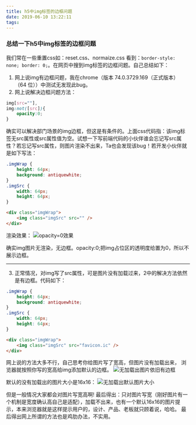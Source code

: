 ```yaml
---
title: h5中img标签的边框问题
date: 2019-06-10 13:22:11
tags:
---
```


### 总结一下h5中img标签的边框问题

我们常在一些重置css如：reset.css、normaize.css 看到：` border-style: none; border: 0; `。在网页中搜到img标签的边框问题。自己总结如下：

1. 网上说img有边框问题，我在chrome（版本 74.0.3729.169（正式版本） （64 位））中测试无发现此bug。
2. 网上说解决边框问题方法：
~~~css
img[src=""],
img:not([src]){
    opacity:0;
}
~~~
确实可以解决部门场景的img边框，但这是有条件的。上面css代码指：该img标签无src属性或src属性值为空。试想一下写前端代码的小伙伴谁会忘记写src属性？若忘记写src属性，则图片渲染不出来，Ta也会发现该bug！若开发小伙伴就是如下写法：
~~~css
.imgWrap {
    height: 64px;
	background: antiquewhite;
}
.imgSrc {
    width: 64px;
    height: 64px;
}
~~~
~~~html
<div class="imgWrap">
    <img class="imgSrc" src="" />
</div>
~~~
渲染效果：
![opacity=0效果](http://file.798run.top/img/blog/20190610/img_src1.jpg)

确实img图片无渲染，无边框。opacity:0;把img占位区的透明度给置为0，所以不展示边框。

---

3. 正常情况，对img写了src属性，可是图片没有加载过来，2中的解决方法依然是有边框。代码如下：
~~~css
.imgWrap {
    height: 64px;
	background: antiquewhite;
}
.imgSrc {
    width: 64px;
    height: 64px;
}
~~~
~~~html
<div class="imgWrap">
    <img class="imgSrc" src="favicon.ic" />
</div>
~~~
网上说的方法大多不行，自己思考你给图片写了宽高，但图片没有加载出来， 浏览器就按照你写的宽高给img添加默认的边框。
![无加载出图片依旧有边框](http://file.798run.top/img/blog/20190610/img_src2.jpg)


默认的没有加载出的图片大小是16x16：
![无加载出默认图片大小](http://file.798run.top/img/blog/20190610/img_src3.jpg)


但是一般情况大家都会对图片写宽高啊! 最后得出：只对图片写宽（刚好图片有一个机制是宽度确认高自己是适配），加载不出来，也有一个默认16x16的图片提示，本来浏览器就是这样提示用户的，设计、产品、老板就只顾着说，哈哈。 最后得出网上所谓的方法也是鸡肋办法，不实用。



